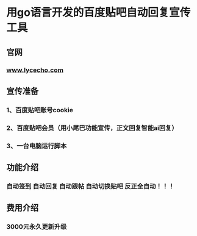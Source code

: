 # 用go语言开发的百度贴吧自动回复宣传工具

## 官网
### www.lycecho.com


## 宣传准备 
### 1、百度贴吧账号cookie
### 2、百度贴吧会员（用小尾巴功能宣传，正文回复智能ai回复）
### 3、一台电脑运行脚本


## 功能介绍
### 自动签到 自动回复 自动跟帖 自动切换贴吧 反正全自动！！！


## 费用介绍
### 3000元永久更新升级